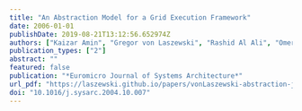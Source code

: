 ```yaml
---
title: "An Abstraction Model for a Grid Execution Framework"
date: 2006-01-01
publishDate: 2019-08-21T13:12:56.652974Z
authors: ["Kaizar Amin", "Gregor von Laszewski", "Rashid Al Ali", "Omer Rana", "David Walker"]
publication_types: ["2"]
abstract: ""
featured: false
publication: "*Euromicro Journal of Systems Architecture*"
url_pdf: "https://laszewski.github.io/papers/vonLaszewski-abstraction-jsa.pdf"
doi: "10.1016/j.sysarc.2004.10.007"
---
```


